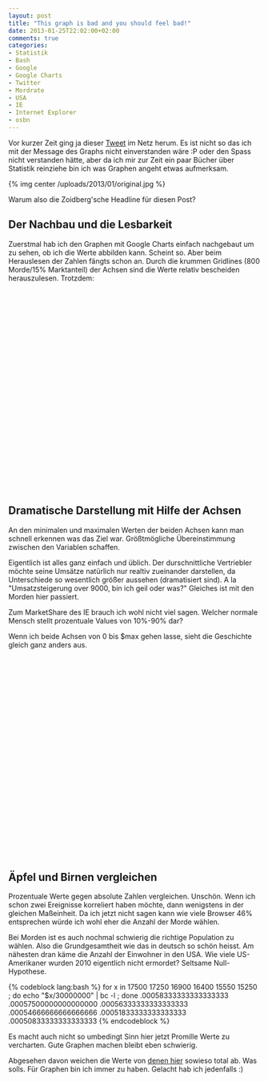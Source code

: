 ```yaml
---
layout: post
title: "This graph is bad and you should feel bad!"
date: 2013-01-25T22:02:00+02:00
comments: true
categories:
- Statistik
- Bash
- Google
- Google Charts
- Twitter
- Mordrate
- USA
- IE
- Internet Explorer
- osbn
---
```


Vor kurzer Zeit ging ja dieser [Tweet](http://twitter.com/altonncf/status/293392615225823232) im Netz herum.
Es ist nicht so das ich mit der Message des Graphs nicht einverstanden wäre :P oder den Spass nicht verstanden hätte,
aber da ich mir zur Zeit ein paar Bücher über Statistik reinziehe bin ich was Graphen angeht etwas
aufmerksam.

{% img center /uploads/2013/01/original.jpg %}

Warum also die Zoidberg'sche Headline für diesen Post?

## Der Nachbau und die Lesbarkeit

Zuerstmal hab ich den Graphen mit Google Charts einfach nachgebaut um zu sehen,
ob ich die Werte abbilden kann. Scheint so. Aber beim Herauslesen der Zahlen fängts
schon an. Durch die krummen Gridlines (800 Morde/15% Marktanteil) der Achsen sind
die Werte relativ bescheiden herauszulesen. Trotzdem:

<script type="text/javascript" src="http://www.google.com/jsapi"></script>
<script type="text/javascript">
google.load('visualization', '1', {packages: ['corechart']});
</script>
<script type="text/javascript">
function drawVisualization() {
var data = new google.visualization.DataTable();
data.addColumn('string', 'Year');
data.addColumn('number', 'Murders in US');
data.addColumn('number', 'IE Marketshare in %');
data.addRow(["2006", 17500, 74]);
data.addRow(["2007", 17250, 71]);
data.addRow(["2008", 16900, 66]);
data.addRow(["2009", 16400, 48]);
data.addRow(["2010", 15550, 34]);
data.addRow(["2011", 15250, 32]);
new
google.visualization.LineChart(document.getElementById('rebuild')).
draw(data, {curveType: "function",width: 500, height: 400, title: "Internet Explorer vs. Murder Rate",
vAxes: {0: {logScale: false,minValue:14000},
1: {logScale: false,
minValue:15,maxValue:90}},
series:{
0:{targetAxisIndex:0},
0:{type: "bars", color: "#96d777"},
1:{targetAxisIndex:1,color: "#3399FF",lineWidth: 3,pointSize: 12}}}
);
}
google.setOnLoadCallback(drawVisualization);
</script>
<center>
<div id="rebuild" style="width: 500px; height: 400px;"></div>
</center>


## Dramatische Darstellung mit Hilfe der Achsen

An den minimalen und maximalen Werten der beiden Achsen kann man schnell
erkennen was das Ziel war. Größtmögliche Übereinstimmung zwischen
den Variablen schaffen.

Eigentlich ist alles ganz einfach und üblich. Der durschnittliche Vertriebler
möchte seine Umsätze natürlich nur realtiv zueinander darstellen, da Unterschiede
so wesentlich größer aussehen (dramatisiert sind). A la "Umsatzsteigerung over 9000, bin ich geil oder was?"
Gleiches ist mit den Morden hier passiert.

Zum MarketShare des IE brauch ich wohl nicht viel sagen.
Welcher normale Mensch stellt prozentuale Values von 10%-90% dar?

Wenn ich beide Achsen von 0 bis $max gehen lasse, sieht die Geschichte gleich
ganz anders aus.

<script type="text/javascript">
function drawVisualization() {
var data = new google.visualization.DataTable();
data.addColumn('string', 'Cats');
data.addColumn('number', 'Murders in US');
data.addColumn('number', 'IE Marketshare in %');
data.addRow(["2006", 17500, 74]);
data.addRow(["2007", 17250, 71]);
data.addRow(["2008", 16900, 66]);
data.addRow(["2009", 16400, 48]);
data.addRow(["2010", 15550, 34]);
data.addRow(["2011", 15250, 32]);
new
google.visualization.LineChart(document.getElementById('rightgraph')).
draw(data, {curveType: "function",width: 500, height: 400, title:
"Internet Explorer vs. Murder Rate",
vAxes: {0: {logScale: false,minValue:0},
1: {logScale: false,
minValue:0,maxValue:100}},
series:{
0:{targetAxisIndex:0},
0:{type: "bars", color: "#96d777"},
1:{targetAxisIndex:1,color: "#3399FF",lineWidth: 3,pointSize:12}}}
);
}
google.setOnLoadCallback(drawVisualization);
</script>
<center>
<div id="rightgraph" style="width: 500px; height: 400px;"></div>
</center>

## Äpfel und Birnen vergleichen

Prozentuale Werte gegen absolute Zahlen vergleichen. Unschön. Wenn ich schon
zwei Ereignisse korreliert haben möchte, dann wenigstens in der gleichen Maßeinheit.
Da ich jetzt nicht sagen kann wie viele Browser 46% entsprechen würde ich wohl
eher die Anzahl der Morde wählen.

Bei Morden ist es auch nochmal schwierig die richtige Population zu wählen. Also
die Grundgesamtheit wie das in deutsch so schön heisst. Am nähesten dran käme
die Anzahl der Einwohner in den USA. Wie viele US-Amerikaner wurden 2010
eigentlich nicht ermordet? Seltsame Null-Hypothese.

{% codeblock lang:bash %}
for x in 17500 17250 16900 16400 15550 15250 ; do echo "$x/30000000" | bc -l ; done
.00058333333333333333
.00057500000000000000
.00056333333333333333
.00054666666666666666
.00051833333333333333
.00050833333333333333
{% endcodeblock %}

Es macht auch nicht so umbedingt Sinn hier jetzt Promille Werte zu vercharten.
Gute Graphen machen bleibt eben schwierig.

Abgesehen davon weichen die Werte von [denen hier](http://projects.wsj.com/murderdata/#view=all)
sowieso total ab. Was solls. Für Graphen bin ich immer zu haben. Gelacht hab ich
jedenfalls :)

